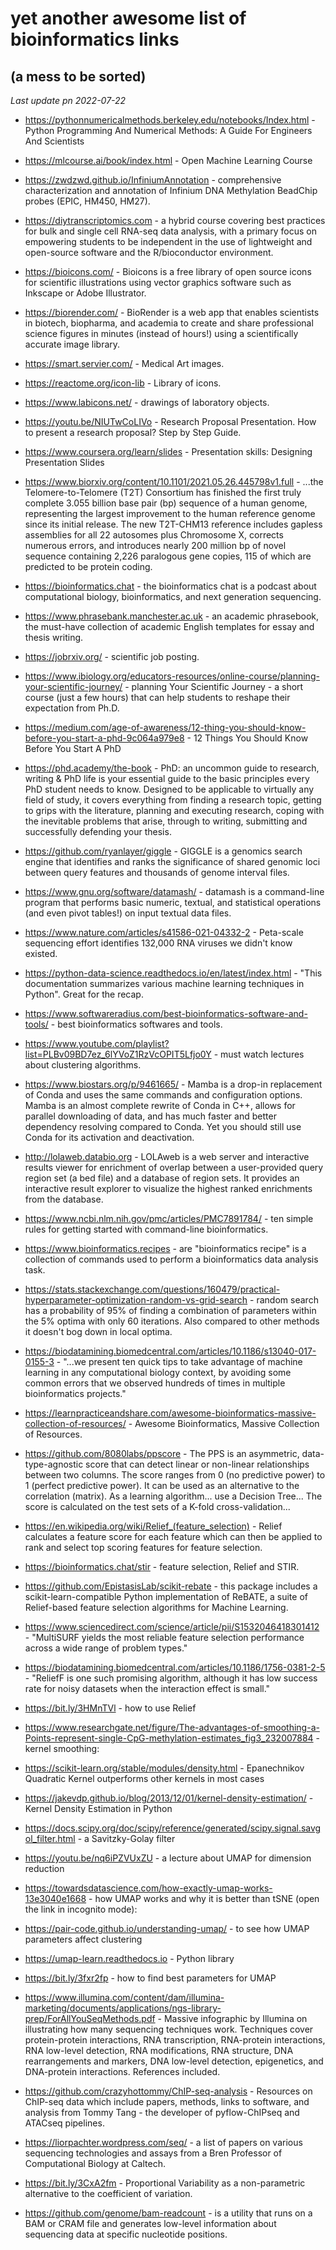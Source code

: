 yet another awesome list of bioinformatics links 
===============================================
(a mess to be sorted)
---------------------

_Last update pn 2022-07-22_


* https://pythonnumericalmethods.berkeley.edu/notebooks/Index.html - Python Programming And Numerical Methods: 
A Guide For Engineers And Scientists

* https://mlcourse.ai/book/index.html - Open Machine Learning Course

* https://zwdzwd.github.io/InfiniumAnnotation - comprehensive characterization and annotation of Infinium DNA 
Methylation BeadChip probes (EPIC, HM450, HM27).

* https://diytranscriptomics.com - a hybrid course covering best practices for bulk and single cell RNA-seq 
data analysis, with a primary focus on empowering students to be independent in the use of lightweight and 
open-source software and the R/bioconductor environment.

* https://bioicons.com/ - Bioicons is a free library of open source icons for scientific illustrations using 
vector graphics software such as Inkscape or Adobe Illustrator.

* https://biorender.com/ - BioRender is a web app that enables scientists in biotech, biopharma, and academia 
to create and share professional science figures in minutes (instead of hours!) using a scientifically 
accurate image library.

* https://smart.servier.com/ - Medical Art images.

* https://reactome.org/icon-lib - Library of icons.

* https://www.labicons.net/ - drawings of laboratory objects.

* https://youtu.be/NIUTwCoLIVo - Research Proposal Presentation. How to present a research proposal? Step by 
Step Guide.

* https://www.coursera.org/learn/slides - Presentation skills: Designing Presentation Slides

* https://www.biorxiv.org/content/10.1101/2021.05.26.445798v1.full - ...the Telomere-to-Telomere (T2T) 
Consortium has finished the first truly complete 3.055 billion base pair (bp) sequence of a human genome, 
representing the largest improvement to the human reference genome since its initial release. The new 
T2T-CHM13 reference includes gapless assemblies for all 22 autosomes plus Chromosome X, corrects numerous 
errors, and introduces nearly 200 million bp of novel sequence containing 2,226 paralogous gene copies, 115 of 
which are predicted to be protein coding.

* https://bioinformatics.chat - the bioinformatics chat is a podcast about computational biology, 
bioinformatics, and next generation sequencing.

* https://www.phrasebank.manchester.ac.uk - an academic phrasebook, the must-have collection of academic English 
templates for essay and thesis writing.

* https://jobrxiv.org/ - scientific job posting.

* https://www.ibiology.org/educators-resources/online-course/planning-your-scientific-journey/ - planning Your 
Scientific Journey - a short course (just a few hours) that can help students to reshape their expectation from 
Ph.D.

* https://medium.com/age-of-awareness/12-thing-you-should-know-before-you-start-a-phd-9c064a979e8 - 12 Things 
You Should Know Before You Start A PhD

*  https://phd.academy/the-book - PhD: an uncommon guide to research, writing & PhD life is your essential guide 
to the basic principles every PhD student needs to know. Designed to be applicable to virtually any field of study, 
it covers everything from finding a research topic, getting to grips with the literature, 
planning and executing research, coping with the inevitable problems that arise, through to writing, 
submitting and successfully defending your thesis.

* https://github.com/ryanlayer/giggle - GIGGLE is a genomics search engine that identifies and ranks the 
significance of shared genomic loci between query features and thousands of genome interval files.

* https://www.gnu.org/software/datamash/ - datamash is a command-line program that performs basic numeric, 
textual, and statistical operations (and even pivot tables!) on input textual data files.

* https://www.nature.com/articles/s41586-021-04332-2 - Peta-scale sequencing effort identifies 132,000 RNA 
viruses we didn't know existed.

* https://python-data-science.readthedocs.io/en/latest/index.html - "This documentation summarizes various 
machine learning techniques in Python". Great for the recap.

* https://www.softwareradius.com/best-bioinformatics-software-and-tools/ - best bioinformatics softwares and 
tools.

* https://www.youtube.com/playlist?list=PLBv09BD7ez_6lYVoZ1RzVcOPIT5Lfjo0Y - must watch lectures about 
clustering algorithms.

* https://www.biostars.org/p/9461665/ - Mamba is a drop-in replacement of Conda and uses the same commands and 
configuration options. Mamba is an almost complete rewrite of Conda in C++, allows for parallel downloading of 
data, and has much faster and better dependency resolving compared to Conda. Yet you should still use Conda 
for its activation and deactivation.

* http://lolaweb.databio.org - LOLAweb is a web server and interactive results viewer for enrichment of 
overlap between a user-provided query region set (a bed file) and a database of region sets. It provides an 
interactive result explorer to visualize the highest ranked enrichments from the database.

* https://www.ncbi.nlm.nih.gov/pmc/articles/PMC7891784/ - ten simple rules for getting started with 
command-line bioinformatics.

* https://www.bioinformatics.recipes - are "bioinformatics recipe" is a collection of commands used to perform
a bioinformatics data analysis task.

* https://stats.stackexchange.com/questions/160479/practical-hyperparameter-optimization-random-vs-grid-search -
random search has a probability of 95% of finding a combination of parameters within the 5% optima with only 
60 iterations. Also compared to other methods it doesn't bog down in local optima.

* https://biodatamining.biomedcentral.com/articles/10.1186/s13040-017-0155-3 - "...we present ten quick tips 
to take advantage of machine learning in any computational biology context, by avoiding some common errors 
that we observed hundreds of times in multiple bioinformatics projects."

* https://learnpracticeandshare.com/awesome-bioinformatics-massive-collection-of-resources/ - Awesome Bioinformatics,
Massive Collection of Resources.

* https://github.com/8080labs/ppscore - The PPS is an asymmetric, data-type-agnostic score that can detect linear 
or non-linear relationships between two columns. The score ranges from 0 (no predictive power) to 1 
(perfect predictive power). It can be used as an alternative to the correlation (matrix). 
As a learning algorithm... use a Decision Tree... The score is calculated on the test sets of a K-fold cross-validation...

* https://en.wikipedia.org/wiki/Relief_(feature_selection) - Relief calculates a feature score for each feature which can then be applied 
to rank and select top scoring features for feature selection.

* https://bioinformatics.chat/stir - feature selection, Relief and STIR.

* https://github.com/EpistasisLab/scikit-rebate - this package includes a scikit-learn-compatible Python implementation of ReBATE, a 
suite of Relief-based feature selection algorithms for Machine Learning. 

* https://www.sciencedirect.com/science/article/pii/S1532046418301412 - "MultiSURF yields the most reliable feature selection performance 
across a wide range of problem types."

* https://biodatamining.biomedcentral.com/articles/10.1186/1756-0381-2-5 - "ReliefF is one such promising algorithm, although it has low 
success rate for noisy datasets when the interaction effect is small."

* https://bit.ly/3HMnTVl - how to use Relief

* https://www.researchgate.net/figure/The-advantages-of-smoothing-a-Points-represent-single-CpG-methylation-estimates_fig3_232007884 - 
kernel smoothing: 

* https://scikit-learn.org/stable/modules/density.html - Epanechnikov Quadratic Kernel outperforms other kernels in most cases

* https://jakevdp.github.io/blog/2013/12/01/kernel-density-estimation/ - Kernel Density Estimation in Python

* https://docs.scipy.org/doc/scipy/reference/generated/scipy.signal.savgol_filter.html - a Savitzky-Golay filter

* https://youtu.be/nq6iPZVUxZU - a lecture about UMAP for dimension reduction 

* https://towardsdatascience.com/how-exactly-umap-works-13e3040e1668 - how UMAP works and why it is better than tSNE (open the link in 
incognito mode): 

* https://pair-code.github.io/understanding-umap/ - to see how UMAP parameters affect clustering

* https://umap-learn.readthedocs.io - Python library

* https://bit.ly/3fxr2fp - how to find best parameters for UMAP

* https://www.illumina.com/content/dam/illumina-marketing/documents/applications/ngs-library-prep/ForAllYouSeqMethods.pdf - Massive infographic by Illumina on illustrating how many sequencing techniques work. Techniques cover protein-protein interactions, RNA transcription, RNA-protein interactions, RNA low-level detection, RNA modifications, RNA structure, DNA rearrangements and markers, DNA low-level detection, epigenetics, and DNA-protein interactions. References included.

* https://github.com/crazyhottommy/ChIP-seq-analysis - Resources on ChIP-seq data which include papers, methods, links to software, and analysis from Tommy Tang - the developer of pyflow-ChIPseq and ATACseq pipelines.

* https://liorpachter.wordpress.com/seq/ - a list of papers on various sequencing technologies and assays from a Bren Professor of Computational Biology at Caltech.

* https://bit.ly/3CxA2fm - Proportional Variability as a non-parametric alternative to the coefficient of variation.

* https://github.com/genome/bam-readcount - is a utility that runs on a BAM or CRAM file and generates low-level information about sequencing data at specific nucleotide positions. 
